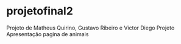# projetofinal2
Projeto de Matheus Quirino, Gustavo Ribeiro  e Victor Diego
Projeto Apresentação
pagina de animais
